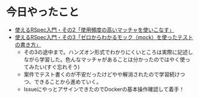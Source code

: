 # 今日やったこと
- [使えるRSpec入門・その2「使用頻度の高いマッチャを使いこなす」](https://qiita.com/jnchito/items/2e79a1abe7cd8214caa5)
- [使えるRSpec入門・その3「ゼロからわかるモック（mock）を使ったテストの書き方」](https://qiita.com/jnchito/items/640f17e124ab263a54dd)
  - その3の途中まで。ハンズオン形式でわかりにくいところは実際に記述しながら学習した。色んなマッチャがあることは分かったのではやく使ってみたい(すぐ忘れそう)
  - 案件でテスト書くのが不安だったけどやや解消されたので学習続けつつ、できることから進めていく。
  - IssueにやっとアサインできたのでDockerの基本操作確認して着手！

